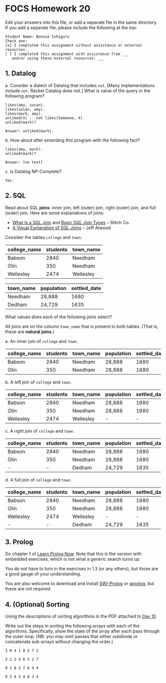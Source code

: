 # FOCS Homework 20

Edit your answers into this file, or add a separate file in the same directory. If you add a separate file, please include the following at the top:

```
Student Name: Bonnie Ishiguro
Check one:
[x] I completed this assignment without assistance or external resources.
[ ] I completed this assignment with assistance from ___
   and/or using these external resources: ___
```

## 1. Datalog

a. Consider a dialect of Datalog that includes `not`. [Many implementations include `not`. Racket Catalog does not.] What is value of the query in the following program?

```
likes(amy, susan).
likes(susan, amy).
likes(mark, amy).
unliked(X) :- not likes(Someone, X).
unliked(mark)?
```

```
Answer: unliked(mark).
```

b. How about after extending this program with the following fact?

```
likes(amy, mark).
unliked(mark)?
```

```
Answer: [no text]
```

c. Is Datalog NP-Complete?

```
Yes.
```

## 2. SQL

Read about SQL **joins**: inner join, left (outer) join, right (outer) join, and full (outer) join. Here are some explanations of joins:

* [What Is a SQL Join](http://www.sql-join.com) and [Basic SQL Join Types](http://www.sql-join.com/sql-join-types) – Stitch Co.
* [A Visual Explanation of SQL Joins](https://blog.codinghorror.com/a-visual-explanation-of-sql-joins/) – Jeff Atwood

Consider the tables `college` and `town`:

| college_name | students | town_name |
| ------------ | -------- | --------- |
| Babson       | 2840     | Needham   |
| Olin         | 350      | Needham   |
| Wellesley    | 2474     | Wellesley |

| town_name | population | settled_date |
| --------- | ---------- | ------------ |
| Needham   | 28,888     | 1680         |
| Dedham    | 24,729     | 1635         |

What values does each of the following joins select?

 All joins are on the column `town_name` that is present in both tables. (That is, these are **natural joins**.) 

a. An inner join of `college` and `town`.

| college_name | students | town_name | population | settled_date |
| ------------ | -------- | --------- | ---------- | ------------ |
| Babson       | 2840     | Needham   | 28,888     | 1680         |
| Olin         | 350      | Needham   | 28,888     | 1680         |

b. A left join of `college` and `town`.

| college_name | students | town_name | population | settled_date |
| ------------ | -------- | --------- | ---------- | ------------ |
| Babson       | 2840     | Needham   | 28,888     | 1680         |
| Olin         | 350      | Needham   | 28,888     | 1680         |
| Wellesley    | 2474     | Wellesley | -          | -            |

c. A right join of `college` and `town`.

| college_name | students | town_name | population | settled_date |
| ------------ | -------- | --------- | ---------- | ------------ |
| Babson       | 2840     | Needham   | 28,888     | 1680         |
| Olin         | 350      | Needham   | 28,888     | 1680         |
| -            | -        | Dedham    | 24,729     | 1635         |

d. A full join of `college` and `town`.

| college_name | students | town_name | population | settled_date |
| ------------ | -------- | --------- | ---------- | ------------ |
| Babson       | 2840     | Needham   | 28,888     | 1680         |
| Olin         | 350      | Needham   | 28,888     | 1680         |
| Wellesley    | 2474     | Wellesley | -          | -            |
| -            | -        | Dedham    | 24,729     | 1635         |


## 3. Prolog

Do chapter 1 of [Learn Prolog Now](http://lpn.swi-prolog.org/lpnpage.php?pageid=online). Note that this is the version with embedded exercises, which is not what a generic search turns up.

You do not have to turn in the exercises in 1.3 (or any others), but those are a good gauge of your understanding.

You are also welcome to download and install [SWI-Prolog](http://www.swi-prolog.org) or [gprolog](http://www.gprolog.org), but these are not required.

## 4. (Optional) Sorting

Using the descriptions of sorting algorithms in the PDF attached to [Day 15](https://sites.google.com/site/focs16fall/in-class-exercises/day-15-sorting-and-friends):

Write out the steps in sorting the following arrays with each of the algorithms.  Specifically, show the state of the array after each pass through the outer loop.  [NB:  you may omit passes that either subdivide or concatenate sub-arrays without changing the order.]

`3 9 4 1 8 3 7 2`


`3 1 2 4 6 5 2 7`


`9 1 8 2 7 6 5 4`


`8 3 4 3 4 8 3 4`